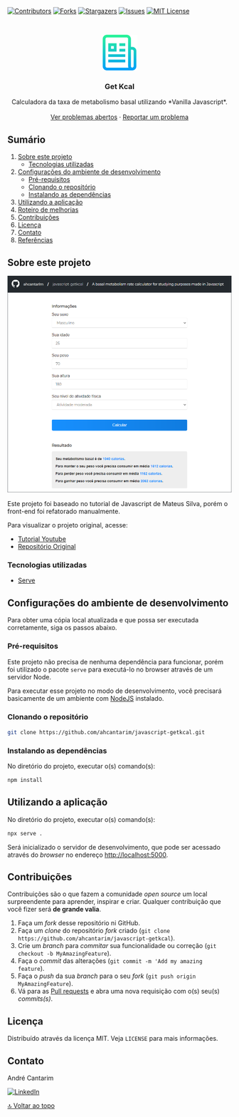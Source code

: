 [![Contributors][contributors-shield]][contributors-url]
[![Forks][forks-shield]][forks-url]
[![Stargazers][stars-shield]][stars-url]
[![Issues][issues-shield]][issues-url]
[![MIT License][license-shield]][license-url]


<!-- PROJECT LOGO -->
<br />
<p align="center">
  <a href="https://github.com/ahcantarim/javascript-getkcal">
    <img src=".github/logo.png" alt="javascript-getkcal" width="80" height="80">
  </a>

  <h3 align="center">Get Kcal</h3>

  <p align="center">
    Calculadora da taxa de metabolismo basal utilizando *Vanilla Javascript*.
    <br />
    <br />
    <a href="https://github.com/ahcantarim/javascript-getkcal/issues">Ver problemas abertos</a>
    ·
    <a href="https://github.com/ahcantarim/javascript-getkcal/issues/new">Reportar um problema</a>
  </p>
</p>


<!-- TABLE OF CONTENTS -->
## Sumário

<ol>
    <li>
        <a href="#sobre-este-projeto">Sobre este projeto</a>
        <ul>
            <li><a href="#tecnologias-utilizadas">Tecnologias utilizadas</a></li>
        </ul>
    </li>
    <li>
        <a href="#configurações-do-ambiente-de-desenvolvimento">Configurações do ambiente de desenvolvimento</a>
        <ul>
            <li><a href="#pré-requisitos">Pré-requisitos</a></li>
            <li><a href="#clonando-o-repositório">Clonando o repositório</a></li>
            <li><a href="#instalando-as-dependências">Instalando as dependências</a></li>
        </ul>
    </li>
    <li><a href="#utilizando-a-aplicação">Utilizando a aplicação</a></li>
    <li><a href="#roteiro-de-melhorias">Roteiro de melhorias</a></li>
    <li><a href="#contribuições">Contribuições</a></li>
    <li><a href="#licença">Licença</a></li>
    <li><a href="#contato">Contato</a></li>
    <li><a href="#referências">Referências</a></li>
</ol>


<!-- ABOUT THE PROJECT -->
## Sobre este projeto

[![Screenshot][product-screenshot]][product-screenshot]

Este projeto foi baseado no tutorial de Javascript de Mateus Silva, porém o front-end foi refatorado manualmente.

Para visualizar o projeto original, acesse:
- [Tutorial Youtube](https://www.youtube.com/watch?v=yiDq9wUiUjc)
- [Repositório Original](https://github.com/maateusilva/getkcal)


### Tecnologias utilizadas

- [Serve](https://www.npmjs.com/package/serve)

<!-- GETTING STARTED -->
## Configurações do ambiente de desenvolvimento

Para obter uma cópia local atualizada e que possa ser executada corretamente, siga os passos abaixo.

### Pré-requisitos

Este projeto não precisa de nenhuma dependência para funcionar, porém foi utilizado o pacote `serve` para executá-lo no browser através de um servidor Node.

Para executar esse projeto no modo de desenvolvimento, você precisará basicamente de um ambiente com [NodeJS](https://nodejs.org/) instalado.


### Clonando o repositório

```bash
git clone https://github.com/ahcantarim/javascript-getkcal.git
```


### Instalando as dependências

No diretório do projeto, executar o(s) comando(s):

```bash
npm install
```


<!-- USAGE EXAMPLES -->
## Utilizando a aplicação

No diretório do projeto, executar o(s) comando(s):

```bash
npx serve .
```

Será inicializado o servidor de desenvolvimento, que pode ser acessado através do *browser* no endereço <http://localhost:5000>.


<!-- CONTRIBUTING -->
## Contribuições

Contribuições são o que fazem a comunidade *open source* um local surpreendente para aprender, inspirar e criar. Qualquer contribuição que você fizer será **de grande valia**.

1. Faça um *fork* desse repositório ni GitHub.
2. Faça um *clone* do repositório *fork* criado (`git clone https://github.com/ahcantarim/javascript-getkcal`).
3. Crie um *branch* para *commitar* sua funcionalidade ou correção (`git checkout -b MyAmazingFeature`).
4. Faça o *commit* das alterações (`git commit -m 'Add my amazing feature`).
5. Faça o *push* da sua *branch* para o seu *fork* (`git push origin MyAmazingFeature`).
6. Vá para as [Pull requests](https://github.com/ahcantarim/javascript-getkcal/pulls) e abra uma nova requisição com o(s) seu(s) *commits(s)*.


<!-- LICENSE -->
## Licença

Distribuído através da licença MIT. Veja `LICENSE` para mais informações.


<!-- CONTACT -->
## Contato

André Cantarim

[![LinkedIn][linkedin-shield]][linkedin-url]


<a href="#sumário">🔝 Voltar ao topo</a>


<!-- MARKDOWN LINKS & IMAGES -->
<!-- https://www.markdownguide.org/basic-syntax/#reference-style-links -->
[contributors-shield]: https://img.shields.io/github/contributors/ahcantarim/javascript-getkcal.svg?style=for-the-badge
[contributors-url]: https://github.com/ahcantarim/javascript-getkcal/graphs/contributors
[forks-shield]: https://img.shields.io/github/forks/ahcantarim/javascript-getkcal.svg?style=for-the-badge
[forks-url]: https://github.com/ahcantarim/javascript-getkcal/network/members
[stars-shield]: https://img.shields.io/github/stars/ahcantarim/javascript-getkcal.svg?style=for-the-badge
[stars-url]: https://github.com/ahcantarim/javascript-getkcal/stargazers
[issues-shield]: https://img.shields.io/github/issues/ahcantarim/javascript-getkcal.svg?style=for-the-badge
[issues-url]: https://github.com/ahcantarim/javascript-getkcal/issues
[license-shield]: https://img.shields.io/github/license/ahcantarim/javascript-getkcal.svg?style=for-the-badge
[license-url]: https://github.com/ahcantarim/javascript-getkcal/blob/master/LICENSE.txt
[linkedin-shield]: https://img.shields.io/badge/-LinkedIn-black.svg?style=for-the-badge&logo=linkedin&colorB=555
[linkedin-url]: https://linkedin.com/in/ahcantarim
[product-screenshot]: https://raw.githubusercontent.com/ahcantarim/javascript-getkcal/master/assets/images/javascript-getkcal-01.png
